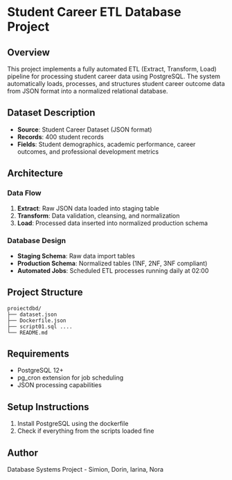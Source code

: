 # Student Career ETL Database Project

## Overview
This project implements a fully automated ETL (Extract, Transform, Load) pipeline for processing student career data using PostgreSQL. The system automatically loads, processes, and structures student career outcome data from JSON format into a normalized relational database.

## Dataset Description
- **Source**: Student Career Dataset (JSON format)
- **Records**: 400 student records
- **Fields**: Student demographics, academic performance, career outcomes, and professional development metrics

## Architecture

### Data Flow
1. **Extract**: Raw JSON data loaded into staging table
2. **Transform**: Data validation, cleansing, and normalization
3. **Load**: Processed data inserted into normalized production schema

### Database Design
- **Staging Schema**: Raw data import tables
- **Production Schema**: Normalized tables (1NF, 2NF, 3NF compliant)
- **Automated Jobs**: Scheduled ETL processes running daily at 02:00

## Project Structure
```
proiectdbd/
├── dataset.json
├── Dockerfile.json      
├── script01.sql ....
└── README.md
```

## Requirements
- PostgreSQL 12+
- pg_cron extension for job scheduling
- JSON processing capabilities

## Setup Instructions
1. Install PostgreSQL using the dockerfile
2. Check if everything from the scripts loaded fine

## Author
Database Systems Project - Simion, Dorin, Iarina, Nora
